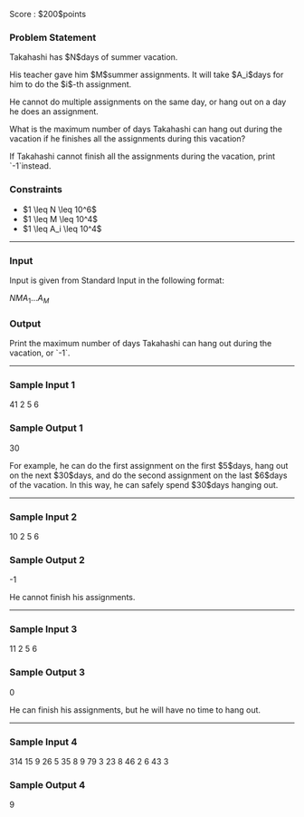 
<div>

<span>

<span>

<p>
Score : $200$points
</p>

<div>

<section>

### **Problem Statement**

<p>
Takahashi has $N$days of summer vacation.
</p>

<p>
His teacher gave him $M$summer assignments. It will take $A_i$days for him to do the $i$-th assignment.
</p>

<p>
He cannot do multiple assignments on the same day, or hang out on a day he does an assignment.
</p>

<p>
What is the maximum number of days Takahashi can hang out during the vacation if he finishes all the assignments during this vacation?
</p>

<p>
If Takahashi cannot finish all the assignments during the vacation, print `-1`instead.
</p>

</section>

</div>

<div>

<section>

### **Constraints**

<ul>

<li>
$1 \leq N \leq 10^6$
</li>

<li>
$1 \leq M \leq 10^4$
</li>

<li>
$1 \leq A_i \leq 10^4$
</li>

</ul>

</section>

</div>

---

<div>

<div>

<section>

### **Input**

<p>
Input is given from Standard Input in the following format:
</p>

<div>

$N$$M$$A_1$$...$$A_M$
</div>

</section>

</div>

<div>

<section>

### **Output**

<p>
Print the maximum number of days Takahashi can hang out during the vacation, or `-1`.
</p>

</section>

</div>

</div>

---

<div>

<section>

### **Sample Input 1**

<div>

41 2
5 6

</div>

</section>

</div>

<div>

<section>

### **Sample Output 1**

<div>

30

</div>

<p>
For example, he can do the first assignment on the first $5$days, hang out on the next $30$days, and do the second assignment on the last $6$days of the vacation. In this way, he can safely spend $30$days hanging out.
</p>

</section>

</div>

---

<div>

<section>

### **Sample Input 2**

<div>

10 2
5 6

</div>

</section>

</div>

<div>

<section>

### **Sample Output 2**

<div>

-1

</div>

<p>
He cannot finish his assignments.
</p>

</section>

</div>

---

<div>

<section>

### **Sample Input 3**

<div>

11 2
5 6

</div>

</section>

</div>

<div>

<section>

### **Sample Output 3**

<div>

0

</div>

<p>
He can finish his assignments, but he will have no time to hang out.
</p>

</section>

</div>

---

<div>

<section>

### **Sample Input 4**

<div>

314 15
9 26 5 35 8 9 79 3 23 8 46 2 6 43 3

</div>

</section>

</div>

<div>

<section>

### **Sample Output 4**

<div>

9

</div>

</section>

</div>

</span>

</span>

</div>
